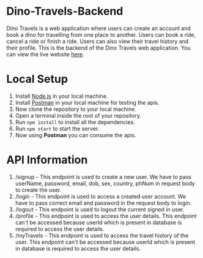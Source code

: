 # Dino-Travels-Backend 
Dino Travels is a web application where users can create an account and book a dino for travelling from one place to another. Users can book a ride, cancel a ride or finish a ride. Users can also view their travel history and their profile. This is the backend of the Dino Travels web application. You can view the live website [here](https://dino-travel.herokuapp.com/).

# Local Setup
1. Install [Node.js](https://nodejs.org/en/) in your local machine.
2. Install [Postman](https://www.postman.com/downloads/) in your local machine for testing the apis.
3. Now clone the repository to your local machine.
4. Open a terminal inside the root of your repository.
5. Run `npm install` to install all the dependencies.
6. Run `npm start` to start the server.
7. Now using **Postman** you can consume the apis.

# API Information
1. /signup - This endpoint is used to create a new user. We have to pass userName, password, email, dob, sex, country, phNum in request body to create the user.
2. /login - This endpoint is used to access a created user account. We have to pass correct email and password in the request body to login.
3. /logout - This endpoint is used to logout the current signed in user.
4. /profile - This endpoint is used to access the user details. This endpoint can't be accessed because userId which is present in database is required to access the user details.
5. /myTravels - This endpoint is used to access the travel history of the user. This endpoint can't be accessed because userId which is present in database is required to access the user details.
